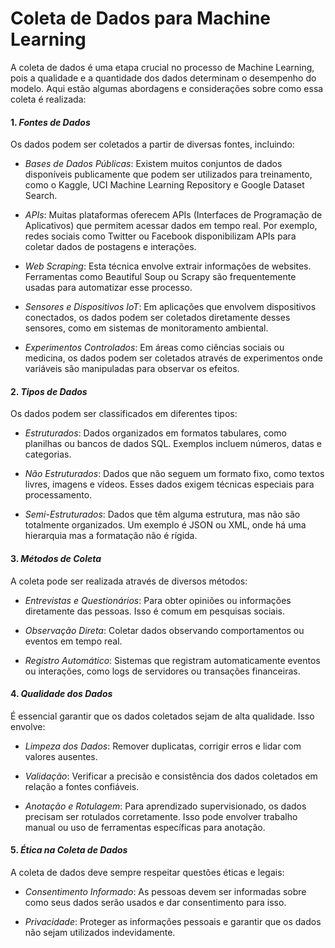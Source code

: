 # Coleta de Dados para Machine Learning

A coleta de dados é uma etapa crucial no processo de Machine Learning, pois a qualidade e a quantidade dos dados determinam o desempenho do modelo. Aqui estão algumas abordagens e considerações sobre como essa coleta é realizada:

#### 1. *Fontes de Dados*

Os dados podem ser coletados a partir de diversas fontes, incluindo:

- *Bases de Dados Públicas*: Existem muitos conjuntos de dados disponíveis publicamente que podem ser utilizados para treinamento, como o Kaggle, UCI Machine Learning Repository e Google Dataset Search.
  
- *APIs*: Muitas plataformas oferecem APIs (Interfaces de Programação de Aplicativos) que permitem acessar dados em tempo real. Por exemplo, redes sociais como Twitter ou Facebook disponibilizam APIs para coletar dados de postagens e interações.

- *Web Scraping*: Esta técnica envolve extrair informações de websites. Ferramentas como Beautiful Soup ou Scrapy são frequentemente usadas para automatizar esse processo.

- *Sensores e Dispositivos IoT*: Em aplicações que envolvem dispositivos conectados, os dados podem ser coletados diretamente desses sensores, como em sistemas de monitoramento ambiental.

- *Experimentos Controlados*: Em áreas como ciências sociais ou medicina, os dados podem ser coletados através de experimentos onde variáveis são manipuladas para observar os efeitos.

#### 2. *Tipos de Dados*

Os dados podem ser classificados em diferentes tipos:

- *Estruturados*: Dados organizados em formatos tabulares, como planilhas ou bancos de dados SQL. Exemplos incluem números, datas e categorias.

- *Não Estruturados*: Dados que não seguem um formato fixo, como textos livres, imagens e vídeos. Esses dados exigem técnicas especiais para processamento.

- *Semi-Estruturados*: Dados que têm alguma estrutura, mas não são totalmente organizados. Um exemplo é JSON ou XML, onde há uma hierarquia mas a formatação não é rígida.

#### 3. *Métodos de Coleta*

A coleta pode ser realizada através de diversos métodos:

- *Entrevistas e Questionários*: Para obter opiniões ou informações diretamente das pessoas. Isso é comum em pesquisas sociais.

- *Observação Direta*: Coletar dados observando comportamentos ou eventos em tempo real.

- *Registro Automático*: Sistemas que registram automaticamente eventos ou interações, como logs de servidores ou transações financeiras.

#### 4. *Qualidade dos Dados*

É essencial garantir que os dados coletados sejam de alta qualidade. Isso envolve:

- *Limpeza dos Dados*: Remover duplicatas, corrigir erros e lidar com valores ausentes.

- *Validação*: Verificar a precisão e consistência dos dados coletados em relação a fontes confiáveis.

- *Anotação e Rotulagem*: Para aprendizado supervisionado, os dados precisam ser rotulados corretamente. Isso pode envolver trabalho manual ou uso de ferramentas específicas para anotação.

#### 5. *Ética na Coleta de Dados*

A coleta de dados deve sempre respeitar questões éticas e legais:

- *Consentimento Informado*: As pessoas devem ser informadas sobre como seus dados serão usados e dar consentimento para isso.

- *Privacidade*: Proteger as informações pessoais e garantir que os dados não sejam utilizados indevidamente.
